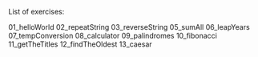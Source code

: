 List of exercises: 

01_helloWorld
02_repeatString
03_reverseString
05_sumAll
06_leapYears
07_tempConversion
08_calculator
09_palindromes
10_fibonacci
11_getTheTitles
12_findTheOldest
13_caesar
